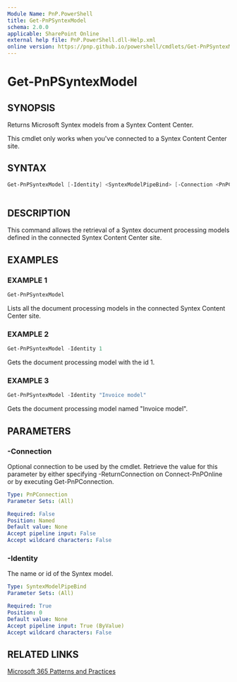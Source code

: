 ```yaml
---
Module Name: PnP.PowerShell
title: Get-PnPSyntexModel
schema: 2.0.0
applicable: SharePoint Online
external help file: PnP.PowerShell.dll-Help.xml
online version: https://pnp.github.io/powershell/cmdlets/Get-PnPSyntexModel.html
---
```

 
# Get-PnPSyntexModel

## SYNOPSIS
Returns Microsoft Syntex models from a Syntex Content Center.

This cmdlet only works when you've connected to a Syntex Content Center site.


## SYNTAX

```powershell
Get-PnPSyntexModel [-Identity] <SyntexModelPipeBind> [-Connection <PnPConnection>]
 
```

## DESCRIPTION
This command allows the retrieval of a Syntex document processing models defined in the connected Syntex Content Center site.

## EXAMPLES

### EXAMPLE 1
```powershell
Get-PnPSyntexModel 
```

Lists all the document processing models in the connected Syntex Content Center site.

### EXAMPLE 2
```powershell
Get-PnPSyntexModel -Identity 1
```

Gets the document processing model with the id 1.

### EXAMPLE 3
```powershell
Get-PnPSyntexModel -Identity "Invoice model"
```

Gets the document processing model named "Invoice model".

## PARAMETERS

### -Connection
Optional connection to be used by the cmdlet. Retrieve the value for this parameter by either specifying -ReturnConnection on Connect-PnPOnline or by executing Get-PnPConnection.

```yaml
Type: PnPConnection
Parameter Sets: (All)

Required: False
Position: Named
Default value: None
Accept pipeline input: False
Accept wildcard characters: False
```

### -Identity
The name or id of the Syntex model.

```yaml
Type: SyntexModelPipeBind
Parameter Sets: (All)

Required: True
Position: 0
Default value: None
Accept pipeline input: True (ByValue)
Accept wildcard characters: False
```



## RELATED LINKS

[Microsoft 365 Patterns and Practices](https://aka.ms/m365pnp)

